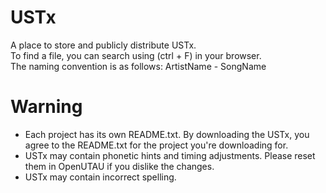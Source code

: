 # USTx
A place to store and publicly distribute USTx.<br>
To find a file, you can search using (ctrl + F) in your browser.<br>
The naming convention is as follows: ArtistName - SongName
# Warning
- Each project has its own README.txt. By downloading the USTx, you agree to the README.txt for the project you're downloading for.
- USTx may contain phonetic hints and timing adjustments. Please reset them in OpenUTAU if you dislike the changes.
- USTx may contain incorrect spelling.
